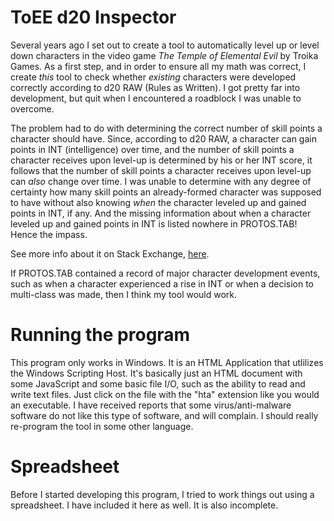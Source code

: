 # ToEE d20 Inspector

Several years ago I set out to create a tool to automatically level up or level down characters in the video game _The Temple of Elemental Evil_ by Troika Games. As a first step, and in order to ensure all my math was correct, I create _this_ tool to check whether _existing_ characters were developed correctly according to d20 RAW (Rules as Written). I got pretty far into development, but quit when I encountered a roadblock I was unable to overcome.

The problem had to do with determining the correct number of skill points a character should have. Since, according to d20 RAW, a character can gain points in INT (intelligence) over time, and the number of skill points a character receives upon level-up is determined by his or her INT score, it follows that the number of skill points a character receives upon level-up can _also_ change over time. I was unable to determine with any degree of certainty how many skill points an already-formed character was supposed to have without also knowing _when_ the character leveled up and gained points in INT, if any. And the missing information about when a character leveled up and gained points in INT is listed nowhere in PROTOS.TAB! Hence the impass.

See more info about it on Stack Exchange, [here](https://rpg.stackexchange.com/questions/153093/how-do-i-know-whether-a-9th-level-character-has-the-correct-number-of-skill-poin).

If PROTOS.TAB contained a record of major character development events, such as when a character experienced a rise in INT or when a decision to multi-class was made, then I think my tool would work.

# Running the program

This program only works in Windows. It is an HTML Application that utlilizes the Windows Scripting Host. It's basically just an HTML document with some JavaScript and some basic file I/O, such as the ability to read and write text files. Just click on the file with the "hta" extension like you would an executable. I have received reports that some virus/anti-malware software do not like this type of software, and will complain. I should really re-program the tool in some other language.

# Spreadsheet

Before I started developing this program, I tried to work things out using a spreadsheet. I have included it here as well. It is also incomplete.
